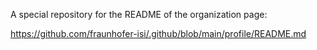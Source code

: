 A special repository for the README of the organization page:

https://github.com/fraunhofer-isi/.github/blob/main/profile/README.md

